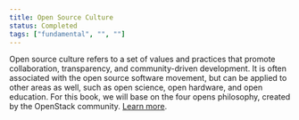 ```yaml
---
title: Open Source Culture
status: Completed
tags: ["fundamental", "", ""]
---
```


Open source culture refers to a set of values and practices that promote collaboration, transparency, and community-driven development. It is often associated with the open source software movement, but can be applied to other areas as well, such as open science, open hardware, and open education. For this book, we will base on the four opens philosophy, created by the OpenStack community. [Learn more](https://openinfra.dev/four-opens/).